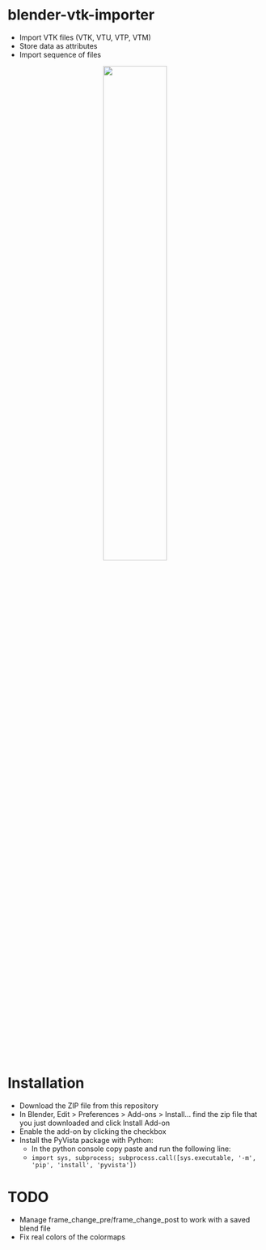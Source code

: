 # blender-vtk-importer
- Import VTK files (VTK, VTU, VTP, VTM)
- Store data as attributes
- Import sequence of files 

<p align="center">
  <img src="tpms.gif" width="50%"/>
</p>

# Installation
- Download the ZIP file from this repository
- In Blender, Edit > Preferences > Add-ons > Install... find the zip file that you just downloaded and click Install Add-on
- Enable the add-on by clicking the checkbox
- Install the PyVista package with Python:
  - In the python console copy paste and run the following line: 
  - `import sys, subprocess; subprocess.call([sys.executable, '-m', 'pip', 'install', 'pyvista'])`

# TODO
- Manage frame_change_pre/frame_change_post to work with a saved blend file
- Fix real colors of the colormaps